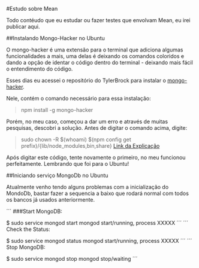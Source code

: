 #Estudo sobre Mean

Todo contéudo que eu estudar ou fazer testes que envolvam Mean, eu irei publicar aqui.


##Instalando Mongo-Hacker no Ubuntu

O mongo-hacker é uma extensão para o terminal que adiciona algumas funcionalidades a mais, uma delas é deixando os comandos coloridos e dando a opção de identar o código dentro do terminal - deixando mais fácil o entendimento do código.

Esses dias eu acessei o repositório do TylerBrock para instalar o [mongo-hacker](https://github.com/TylerBrock/mongo-hacker).

Nele, contém o comando necessário para essa instalação:
>npm install -g mongo-hacker

Porém, no meu caso, começou a dar um erro e através de muitas pesquisas, descobri a solução. Antes de digitar o comando acima, digite:
>sudo chown -R $(whoami) $(npm config get prefix)/{lib/node_modules,bin,share}
>[Link da Explicação](https://docs.npmjs.com/getting-started/fixing-npm-permissions)

Após digitar este código, tente novamente o primeiro, no meu funcionou perfeitamente. Lembrando que foi para o Ubuntu!


##Iniciando serviço MongoDb no Ubuntu

Atualmente venho tendo alguns problemas com a inicialização do MondoDb, bastar fazer a sequencia a baixo que rodará normal com todos os bancos já usados anteriormente.

´´´
###Start MongoDB:

$ sudo service mongod start
mongod start/running, process XXXXX 
´´´
´´´
Check the Status:

$ sudo service mongod status
mongod start/running, process XXXXX 
´´´
´´´
Stop MongoDB:

$ sudo service mongod stop
mongod stop/waiting 
´´´